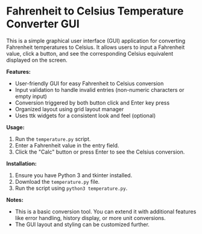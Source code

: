 # Fahrenheit to Celsius Temperature Converter GUI

This is a simple graphical user interface (GUI) application for converting Fahrenheit temperatures to Celsius. It allows users to input a Fahrenheit value, click a button, and see the corresponding Celsius equivalent displayed on the screen.

**Features:**

- User-friendly GUI for easy Fahrenheit to Celsius conversion
- Input validation to handle invalid entries (non-numeric characters or empty input)
- Conversion triggered by both button click and Enter key press
- Organized layout using grid layout manager
- Uses ttk widgets for a consistent look and feel (optional)

**Usage:**

1. Run the `temperature.py` script.
2. Enter a Fahrenheit value in the entry field.
3. Click the "Calc" button or press Enter to see the Celsius conversion.

**Installation:**

1. Ensure you have Python 3 and tkinter installed.
2. Download the `temperature.py` file.
3. Run the script using `python3 temperature.py`.

**Notes:**

- This is a basic conversion tool. You can extend it with additional features like error handling, history display, or more unit conversions.
- The GUI layout and styling can be customized further.
